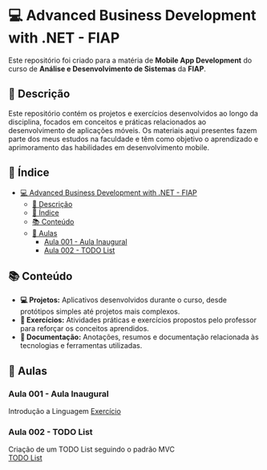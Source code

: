 # 💻 Advanced Business Development with .NET - FIAP

Este repositório foi criado para a matéria de **Mobile App Development** do curso de **Análise e Desenvolvimento de Sistemas** da **FIAP**.

## 📝 Descrição

Este repositório contém os projetos e exercícios desenvolvidos ao longo da disciplina, focados em conceitos e práticas relacionados ao desenvolvimento de aplicações móveis. Os materiais aqui presentes fazem parte dos meus estudos na faculdade e têm como objetivo o aprendizado e aprimoramento das habilidades em desenvolvimento mobile.

## 📂 Índice
- [💻 Advanced Business Development with .NET - FIAP](#-advanced-business-development-with-net---fiap)
    - [📝 Descrição](#-descrição)
    - [📂 Índice](#-índice)
    - [📚 Conteúdo](#-conteúdo)
    - [📅 Aulas](#-aulas)
        - [Aula 001 - Aula Inaugural](#aula-001---aula-inaugural)
        - [Aula 002 - TODO List](#aula-002---todo-list)

## 📚 Conteúdo

- **💻 Projetos:** Aplicativos desenvolvidos durante o curso, desde protótipos simples até projetos mais complexos.
- **📝 Exercícios:** Atividades práticas e exercícios propostos pelo professor para reforçar os conceitos aprendidos.
- **📄 Documentação:** Anotações, resumos e documentação relacionada às tecnologias e ferramentas utilizadas.

## 📅 Aulas

### Aula 001 - Aula Inaugural
Introdução a Linguagem 
[Exercício](Aula001/Program.cs)

### Aula 002 - TODO List

Criação de um TODO List seguindo o padrão MVC  
[TODO List](TODOList)
